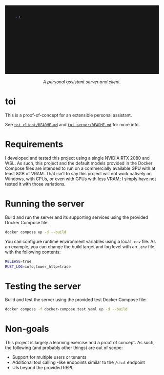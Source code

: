 ![Demo][0]

<div align="center">
    <i>A personal assistant server and client.</i>
</div>

# toi

This is a proof-of-concept for an extensible personal assistant.

See [`toi_client/README.md`][1] and [`toi_server/README.md`][2] for more info.

# Requirements

I developed and tested this project using a single NVIDIA RTX 2080 and WSL. 
As such, this project and the default models provided in the Docker Compose
files are intended to run on a commercially available GPU with at least 8GB
of VRAM. That isn't to say this project will not work natively on Windows,
with CPUs, or even with GPUs with less VRAM; I simply have not tested it with 
those variations.

# Running the server

Build and run the server and its supporting services using the provided
Docker Compose file:

```bash
docker compose up -d --build
```

You can configure runtime environment variables using a local `.env` file.
As an example, you can change the build target and log level with an `.env`
file with the following contents:

```bash
RELEASE=true
RUST_LOG=info,tower_http=trace
```

# Testing the server

Build and test the server using the provided test Docker Compose file:

```bash
docker compose -f docker-compose.test.yaml up -d --build
```

# Non-goals

This project is largely a learning exercise and a proof of concept. As such,
the following (and probably other things) are out of scope:

- Support for multiple users or tenants
- Additional tool calling -like endpoints similar to the `/chat` endpoint
- UIs beyond the provided REPL

[0]: assets/demo.gif?raw=true
[1]: https://github.com/theOGognf/toi/tree/main/toi_client
[2]: https://github.com/theOGognf/toi/tree/main/toi_server
